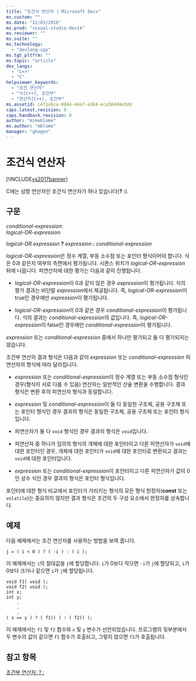 ```yaml
---
title: "조건식 연산자 | Microsoft Docs"
ms.custom: ""
ms.date: "12/03/2016"
ms.prod: "visual-studio-dev14"
ms.reviewer: ""
ms.suite: ""
ms.technology: 
  - "devlang-cpp"
ms.tgt_pltfrm: ""
ms.topic: "article"
dev_langs: 
  - "C++"
  - "C"
helpviewer_keywords: 
  - "조건 연산자"
  - "식[C++], 조건부"
  - "연산자[C++], 조건부"
ms.assetid: c4f1a5ca-0844-44a7-a384-eca584d4e3dd
caps.latest.revision: 8
caps.handback.revision: 8
author: "mikeblome"
ms.author: "mblome"
manager: "ghogen"
---
```

# 조건식 연산자
[!INCLUDE[vs2017banner](../assembler/inline/includes/vs2017banner.md)]

C에는 삼항 연산자인 조건식 연산자가 하나 있습니다\(**? :**\).  
  
## 구문  
 *conditional\-expression*:  
 *logical\-OR\-expression*  
  
 *logical\-OR expression*  **?**  *expression*  **:**  *conditional\-expression*  
  
 *logical\-OR\-expression*은 정수 계열, 부동 소수점 또는 포인터 형식이어야 합니다.  식은 0과 같은지 여부의 측면에서 평가됩니다.  시퀀스 위치가 *logical\-OR\-expression* 뒤에 나옵니다.  피연산자에 대한 평가는 다음과 같이 진행됩니다.  
  
-   *logical\-OR\-expression*이 0과 같지 않은 경우 *expression*이 평가됩니다.  식의 평가 결과는 비단말 *expression*에서 제공됩니다. 즉, *logical\-OR\-expression*이 true인 경우에만 *expression*이 평가됩니다.  
  
-   *logical\-OR\-expression*이 0과 같은 경우 *conditional\-expression*이 평가됩니다.  식의 결과는 *conditional\-expression*의 값입니다. 즉, *logical\-OR\-expression*이 false인 경우에만 *conditional\-expression*이 평가됩니다.  
  
 *expression* 또는 *conditional\-expression* 중에서 하나만 평가되고 둘 다 평가되지는 않습니다.  
  
 조건부 연산의 결과 형식은 다음과 같이 *expression* 또는 *conditional\-expression* 피연산자의 형식에 따라 달라집니다.  
  
-   *expression* 또는 *conditional\-expression*이 정수 계열 또는 부동 소수점 형식인 경우\(형식이 서로 다를 수 있음\) 연산자는 일반적인 산술 변환을 수행합니다.  결과 형식은 변환 후의 피연산자 형식과 동일합니다.  
  
-   *expression* 및 *conditional\-expression*이 둘 다 동일한 구조체, 공용 구조체 또는 포인터 형식인 경우 결과의 형식은 동일한 구조체, 공용 구조체 또는 포인터 형식입니다.  
  
-   피연산자가 둘 다 `void` 형식인 경우 결과의 형식은 `void`입니다.  
  
-   피연산자 중 하나가 임의의 형식의 개체에 대한 포인터이고 다른 피연산자가 `void`에 대한 포인터인 경우, 개체에 대한 포인터가 `void`에 대한 포인터로 변환되고 결과는 `void`에 대한 포인터입니다.  
  
-   *expression* 또는 *conditional\-expression*이 포인터이고 다른 피연산자가 값이 0인 상수 식인 경우 결과의 형식은 포인터 형식입니다.  
  
 포인터에 대한 형식 비교에서 포인터가 가리키는 형식의 모든 형식 한정자\(**const** 또는 `volatile`\)는 중요하지 않지만 결과 형식은 조건의 두 구성 요소에서 한정자를 상속합니다.  
  
## 예제  
 다음 예제에서는 조건 연산자를 사용하는 방법을 보여 줍니다.  
  
```  
j = ( i < 0 ) ? ( -i ) : ( i );  
```  
  
 이 예제에서는 `i`의 절대값을 `j`에 할당합니다.  `i`가 0보다 작으면 `-i`가 `j`에 할당되고,  `i`가 0보다 크거나 같으면 `i`가 `j`에 할당됩니다.  
  
```  
void f1( void );  
void f2( void );  
int x;  
int y;  
    .  
    .  
    .  
( x == y ) ? ( f1() ) : ( f2() );  
```  
  
 이 예제에서는 `f1` 및 `f2` 함수와 `x` 및 `y` 변수가 선언되었습니다.  프로그램의 뒷부분에서 두 변수의 값이 같으면 `f1` 함수가 호출되고,  그렇지 않으면 `f2`가 호출됩니다.  
  
## 참고 항목  
 [조건부 연산자: ? :](../cpp/conditional-operator-q.md)